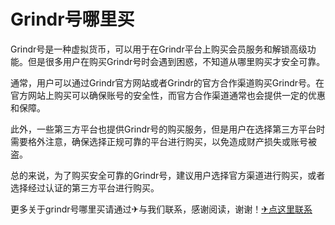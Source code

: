 # Grindr号哪里买

Grindr号是一种虚拟货币，可以用于在Grindr平台上购买会员服务和解锁高级功能。但是很多用户在购买Grindr号时会遇到困惑，不知道从哪里购买才安全可靠。

通常，用户可以通过Grindr官方网站或者Grindr的官方合作渠道购买Grindr号。在官方网站上购买可以确保账号的安全性，而官方合作渠道通常也会提供一定的优惠和保障。

此外，一些第三方平台也提供Grindr号的购买服务，但是用户在选择第三方平台时需要格外注意，确保选择正规可靠的平台进行购买，以免造成财产损失或账号被盗。

总的来说，为了购买安全可靠的Grindr号，建议用户选择官方渠道进行购买，或者选择经过认证的第三方平台进行购买。

更多关于grindr号哪里买请通过✈与我们联系，感谢阅读，谢谢！[✈点这里联系](https://gg.k02.cc)